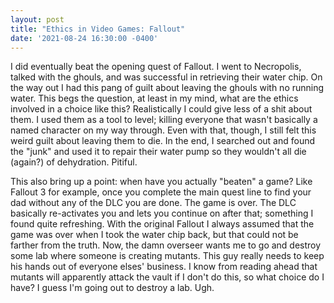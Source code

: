 ```yaml
--- 
layout: post 
title: "Ethics in Video Games: Fallout" 
date: '2021-08-24 16:30:00 -0400' 
--- 
```

I did eventually beat the opening quest of Fallout. I went to Necropolis, talked with the ghouls, and was successful in retrieving their water chip. On the 
way out I had this pang of guilt about leaving the ghouls with no running water. This begs the question, at least in my mind, what are the ethics involved in 
a choice like this? Realistically I could give less of a shit about them. I used them as a tool to level; killing everyone that wasn't basically a named 
character on my way through. Even with that, though, I still felt this weird guilt about leaving them to die. In the end, I searched out and found the "junk" 
and used it to repair their water pump so they wouldn't all die (again?) of dehydration. Pitiful. 


This also bring up a point: when have you actually "beaten" a game? Like Fallout 3 for example, once you complete the main quest line to find your dad without 
any of the DLC you are done. The game is over. The DLC basically re-activates you and lets you continue on after that; something I found quite refreshing. 
With the original Fallout I always assumed that the game was over when I took the water chip back, but that could not be farther from the truth. Now, the 
damn overseer wants me to go and destroy some lab where someone is creating mutants. This guy really needs to keep his hands out of everyone elses' business. 
I know from reading ahead that mutants will apparently attack the vault if I don't do this, so what choice do I have? I guess I'm going out to destroy a lab. 
Ugh. 
